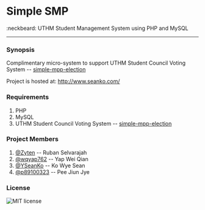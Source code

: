 # Simple SMP
:neckbeard: UTHM Student Management System using PHP and MySQL
***
### Synopsis

Complimentary micro-system to support UTHM Student Council Voting System -- [simple-mpp-election](http://github.com/Zyten/simple-mpp-election "simple-mpp-election by Zyten")

Project is hosted at: http://www.seanko.com/

### Requirements

1. PHP
2. MySQL
3. UTHM Student Council Voting System -- [simple-mpp-election](http://github.com/Zyten/simple-mpp-election "simple-mpp-election by Zyten")

### Project Members

1. [@Zyten](http://github.com/Zyten "Ruban Selvarajah") -- Ruban Selvarajah
2. [@wqyap762](http://github.com/wqyap762 "Wei Qian") -- Yap Wei Qian
3. [@YSeanKo](http://github.com/YSeanKo "Sean Ko") -- Ko Wye Sean
4. [@p89100323](http://github.com/p89100323 "Jiun Jye") -- Pee Jiun Jye

### License

![MIT license](https://img.shields.io/npm/l/express.svg)
